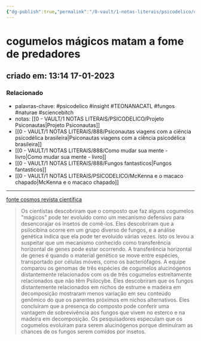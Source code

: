 ```yaml
---
{"dg-publish":true,"permalink":"/0-vault/1-notas-literais/psicodelico/cogumelos-magicos-matam-a-fome-de-predadores/","tags":["psicodelico","insight","TEONANACATL","fungos","naturae","sciencebitch"],"dgHomeLink":true,"dgShowLocalGraph":true,"dgShowFileTree":true,"dgEnableSearch":true}
---
```


# cogumelos mágicos matam a fome de predadores
## criado em: 13:14 17-01-2023

### Relacionado
- palavras-chave: #psicodelico #insight #TEONANACATL #fungos #naturae #sciencebitch 
- notas: [[0 - VAULT/1 NOTAS LITERAIS/PSICODELICO/Projeto Psiconautas\|Projeto Psiconautas]] 
- [[0 - VAULT/1 NOTAS LITERAIS/888/Psiconautas viagens com a ciência psicodélica brasileira\|Psiconautas viagens com a ciência psicodélica brasileira]]
- [[0 - VAULT/1 NOTAS LITERAIS/888/Como mudar sua mente - livro\|Como mudar sua mente - livro]] 
- [[0 - VAULT/1 NOTAS LITERAIS/888/Fungos fantasticos\|Fungos fantasticos]] 
- [[0 - VAULT/1 NOTAS LITERAIS/PSICODELICO/McKenna e o macaco chapado\|McKenna e o macaco chapado]]
---

[fonte cosmos revista científica](https://cosmosmagazine.com/nature/evolution/magic-mushrooms-kill-the-appetite/)

>Os cientistas descobriram que o composto que faz alguns cogumelos "mágicos" pode ter evoluído como um mecanismo defensivo para desencorajar os insetos de comê-los. Eles descobriram que a psilocibina ocorre em um grupo diverso de fungos, e a análise genética indica que ela pode ter evoluído várias vezes. Isto os levou a suspeitar que um mecanismo conhecido como transferência horizontal de genes pode estar ocorrendo. A transferência horizontal de genes é quando o material genético se move entre espécies, transportado por células móveis, como os bacteriófagos. A equipe comparou os genomas de três espécies de cogumelos alucinógenos distantemente relacionados com os de três cogumelos estreitamente relacionados que não têm Psilocybe. Eles descobriram que os fungos distantemente relacionados em nichos de estrume e madeira em decomposição mostraram menos variação em seu conteúdo genômico do que os parentes próximos em nichos alternativos. Eles concluíram que a presença do composto pode conferir uma vantagem de sobrevivência aos fungos que vivem no esterco e na madeira em decomposição. Os pesquisadores especulam que os cogumelos evoluíram para serem alucinógenos porque diminuíram as chances de os fungos serem comidos por insetos.